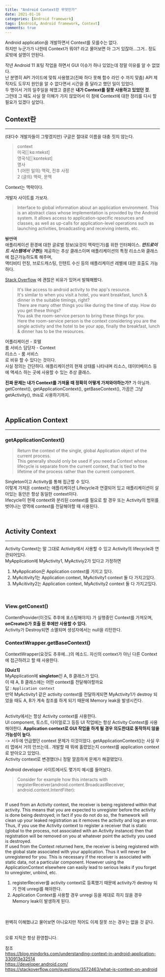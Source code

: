 ```yaml
---
title: "Android Context란 무엇인가"
date: 2021-01-16
categories: [Android framework]
tags: [Android, Android framework, Context]
comments: true
---
```


Android application을 개발하면서 Context를 모를수는 없다.  
하지만 누군가가 나한테 Context가 뭐야? 라고 물어보면 아 그거 있잖아...그거.. 정도로밖에 설명이 안된다.  

작년 Android 11 포팅 작업을 하면서 GUI 이슈가 하나 있었는데 정말 이유를 알 수 없었다.  
난 분명히 API 가이드에 맞춰 사용했고(진짜 하다 못해 함수 라인 수 까지 맞춤) API 제작자도 도무지 원인을 알 수 없다면서 시간을 좀 달라고 했던 일이 있었다.  
두 명이서 거의 일주일을 헤맸고 결론은 **내가 Context를 잘못 사용하고 있었던 것**.  
그런데 그 때도 사실 잘 이해가 가지 않았어서 이 참에 Context에 대한 정리를 다시 할 필요가 있겠다 싶었다.


## Context란
***
(대다수 개발자들이 그렇겠지만) 구글은 절대로 이름을 대충 짓지 않는다.  
>context  
미국[│kɑːntekst]  
영국식[│kɒntekst]  
명사  
1 (어떤 일의) 맥락, 전후 사정  
2 (글의) 맥락, 문맥

Context는 맥락이다.

개발자 사이트를 가보자.
>Interface to global information about an application environment. This is an abstract class whose implementation is provided by the Android system. It allows access to application-specific resources and classes, as well as up-calls for application-level operations such as launching activities, broadcasting and receiving intents, etc.  

~~발번역~~  
애플리케이션 환경에 대한 글로벌 정보(요것이 맥락인가)를 위한 인터페이스. 
***안드로이드 시스템에서 구현***을 제공하는 추상 클래스이며 애플리케이션의 특정 리소스와 클래스에 접근가능하도록 해주며,  
액티비티 런칭, 브로드캐스팅, 인텐트 수신 등의 애플리케이션 레벨에 대한 호출도 가능하다.

[Stack Overflow](https://stackoverflow.com/questions/3572463/what-is-context-on-android) 에 괜찮은 비유가 있어서 발췌해봤다.
>It's like access to android activity to the app's resource.  
It's similar to when you visit a hotel, you want breakfast, lunch & dinner in the suitable timings, right?  
There are many other things you like during the time of stay. How do you get these things?  
You ask the room-service person to bring these things for you.  
Here the room-service person is the context considering you are the single activity and the hotel to be your app, finally the breakfast, lunch & dinner has to be the resources.  

어플리케이션 - 호텔  
룸 서비스 담당자 - Context  
리소스 - 룸 서비스  
로 비유 할 수 있다는 것이다.   
사실 정의는 간단하다. 애플리케이션의 현재 상태를 나타내며 리소스, 데이터베이스 등에 액세스 하는 곳에 사용할 수 있는 추상 클래스.  

**진짜 문제는 내가 Context를 가져올 때 정확히 어떻게 가져와야하는가?** 가 아닐까.  
getContext(), getApplicationContext(), getBaseContext(), 가끔은 그냥 getActivity(), this로 사용하기까지.  

<br>


## Application Context
***
### getApplicationContext()
>Return the context of the single, global Application object of the current process.  
This generally should only be used if you need a Context whose lifecycle is separate from the current context, that is tied to the lifetime of the process rather than the current component.  

Singleton이고 Activity를 통해 접근할 수 있다.  
이렇게 가져온 context는 애플리케이션 Lifecycle과 연결되어 있고 애플리케이션이 살아있는 동안은 항상 동일한 context이다.  
lifecycle이 현재 context와 분리된 context를 필요로 할 경우 또는 Activity의 범위를 벗어나는 영역에 context를 전달해야할 때 사용된다.  
 
<br>

## Activity Context
***
Activity Context는 말 그대로 Activity에서 사용할 수 있고 Activity의 lifecycle과 연관되어있다.  
MyApplication에 MyActivity1, MyActiviy2가 있다고 가정하면  
1. MyApplication은 Application context를 가지고 있다.
2. MyAcitivity1는 Application context, MyActivity1 context 둘 다 가지고있다. 
3. MyAcitivity2는 Application context, MyActivity2 context 둘 다 가지고있다.
<br>

### View.getConext()
ContentProvider(이것도 추후에 포스팅해야지) 가 실행중인 Context를 가져오며, **onCreate()가 호출 된 후에만 사용할 수 있다.**  
Activity가 Destroy되면 소멸되며 생성자에서는 null을 리턴한다.

### ContextWrapper.getBaseContext()
ContextWrapper(요것도 추후에...)의 메소드. 자신의 context가 아닌 다른 Context에 접근하려고 할 때 사용한다. 

**[Quiz1]**  
MyApplication에 **singleton**인 A, B 클래스가 있다.  
이 때 A, B 클래스에는 어떤 context를 전달해야할까요  
답 : `Application context`  
만약 MyActivity1 같은 activity context를 전달하게되면 MyActivity1가 destroy 되었을 때도 A, B가 계속 참조를 하게 되기 때문에 Memory leak을 발생시킨다.  
<br>

Activity에서는 항상 Activity context를 사용한다.  
UI component, 토스트, 다이얼로그 등등 UI 작업에는 항상 Activity Context를 사용해야한다.
**Application context로 GUI 작업을 하게 될 경우 의도한대로 동작하지 않을 가능성이 높다.**  
-> 서두에 언급했던 context 문제가 이것이었다. getApplicationContext()는 사실 우리 앱에서 거의 안쓰는데.. 개발할 때 뭐에 홀렸었는지 context를 application context로 받아오고 있었다.  
Activity context로 변경했더니 정말 깔끔하게 문제가 해결됐었다.

Android developer 사이트에서도 몇가지 예시를 들어놨다.
>Consider for example how this interacts with registerReceiver(android.content.BroadcastReceiver, android.content.IntentFilter):  
<br>
If used from an Activity context, the receiver is being registered within that activity. This means that you are expected to unregister before the activity is done being destroyed; in fact if you do not do so, the framework will clean up your leaked registration as it removes the activity and log an error. Thus, if you use the Activity context to register a receiver that is static (global to the process, not associated with an Activity instance) then that registration will be removed on you at whatever point the activity you used is destroyed.  
<br>
If used from the Context returned here, the receiver is being registered with the global state associated with your application. Thus it will never be unregistered for you. This is necessary if the receiver is associated with static data, not a particular component. However using the ApplicationContext elsewhere can easily lead to serious leaks if you forget to unregister, unbind, etc.  

1. registerReceiver를 activity context로 등록했기 때문에 activity가 destroy 되기 전에 unregi를 해야한다.
2. Application Context를 사용할 경우 unregi 등을 제대로 하지 않을 경우 Memory leak이 발생하게 된다.


<br>
<br>
완벽히 이해했냐고 물어보면 아니요지만 적어도 이제 잘못 쓰는 경우는 없을 것 같다.
<br>
<br>

오류 지적은 항상 환영합니다.

참조  
<https://blog.mindorks.com/understanding-context-in-android-application-330913e32514>  
<https://developer.android.com/>  
<https://stackoverflow.com/questions/3572463/what-is-context-on-android>  
